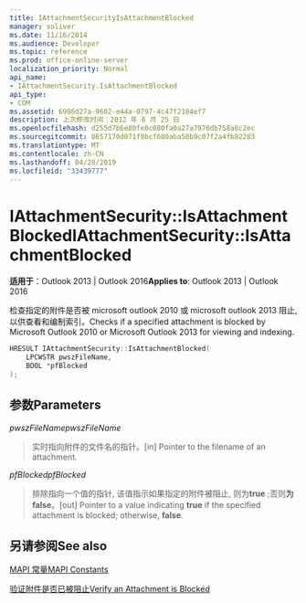 ```yaml
---
title: IAttachmentSecurityIsAttachmentBlocked
manager: soliver
ms.date: 11/16/2014
ms.audience: Developer
ms.topic: reference
ms.prod: office-online-server
localization_priority: Normal
api_name:
- IAttachmentSecurity.IsAttachmentBlocked
api_type:
- COM
ms.assetid: 6986d27a-9602-e44a-0797-4c47f2184ef7
description: 上次修改时间：2012 年 6 月 25 日
ms.openlocfilehash: d255d7b6e80fe0c080fa0a27a7976db758a8c2ec
ms.sourcegitcommit: 8657170d071f9bcf680aba50b9c07f2a4fb82283
ms.translationtype: MT
ms.contentlocale: zh-CN
ms.lasthandoff: 04/28/2019
ms.locfileid: "33439777"
---
```

# <a name="iattachmentsecurityisattachmentblocked"></a><span data-ttu-id="fdd5d-103">IAttachmentSecurity::IsAttachmentBlocked</span><span class="sxs-lookup"><span data-stu-id="fdd5d-103">IAttachmentSecurity::IsAttachmentBlocked</span></span>

  
  
<span data-ttu-id="fdd5d-104">**适用于**：Outlook 2013 | Outlook 2016</span><span class="sxs-lookup"><span data-stu-id="fdd5d-104">**Applies to**: Outlook 2013 | Outlook 2016</span></span> 
  
<span data-ttu-id="fdd5d-105">检查指定的附件是否被 microsoft outlook 2010 或 microsoft outlook 2013 阻止, 以供查看和编制索引。</span><span class="sxs-lookup"><span data-stu-id="fdd5d-105">Checks if a specified attachment is blocked by Microsoft Outlook 2010 or Microsoft Outlook 2013 for viewing and indexing.</span></span>
  
```cpp
HRESULT IAttachmentSecurity::IsAttachmentBlocked( 
    LPCWSTR pwszFileName,  
    BOOL *pfBlocked 
);
```

## <a name="parameters"></a><span data-ttu-id="fdd5d-106">参数</span><span class="sxs-lookup"><span data-stu-id="fdd5d-106">Parameters</span></span>

 <span data-ttu-id="fdd5d-107">_pwszFileName_</span><span class="sxs-lookup"><span data-stu-id="fdd5d-107">_pwszFileName_</span></span>
  
> <span data-ttu-id="fdd5d-108">实时指向附件的文件名的指针。</span><span class="sxs-lookup"><span data-stu-id="fdd5d-108">[in] Pointer to the filename of an attachment.</span></span>
    
 <span data-ttu-id="fdd5d-109">_pfBlocked_</span><span class="sxs-lookup"><span data-stu-id="fdd5d-109">_pfBlocked_</span></span>
  
> <span data-ttu-id="fdd5d-110">排除指向一个值的指针, 该值指示如果指定的附件被阻止, 则为**true** ;否则**为 false**。</span><span class="sxs-lookup"><span data-stu-id="fdd5d-110">[out] Pointer to a value indicating **true** if the specified attachment is blocked; otherwise, **false**.</span></span>
    
## <a name="see-also"></a><span data-ttu-id="fdd5d-111">另请参阅</span><span class="sxs-lookup"><span data-stu-id="fdd5d-111">See also</span></span>



[<span data-ttu-id="fdd5d-112">MAPI 常量</span><span class="sxs-lookup"><span data-stu-id="fdd5d-112">MAPI Constants</span></span>](mapi-constants.md)
  
[<span data-ttu-id="fdd5d-113">验证附件是否已被阻止</span><span class="sxs-lookup"><span data-stu-id="fdd5d-113">Verify an Attachment is Blocked</span></span>](how-to-verify-an-attachment-is-blocked.md)

